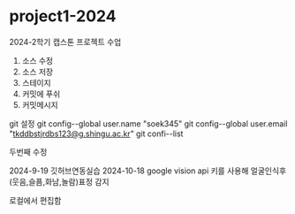 # project1-2024
2024-2학기 캡스톤 프로젝트 수업

1. 소스 수정
2. 소스 저장
3. 스테이지
4. 커밋에 푸쉬
5. 커밋메시지

git 설정
git config--global user.name "soek345"
git config--global user.email "tkddbstjrdbs123@g.shingu.ac.kr"
git confi--list

두번째 수정


2024-9-19 깃허브연동실습
2024-10-18 google vision api 키를 사용해 얼굴인식후  (웃음,슬픔,화남,놀람)표정 감지

로컬에서 편집함